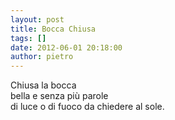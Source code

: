 ```yaml
---
layout: post
title: Bocca Chiusa
tags: []
date: 2012-06-01 20:18:00
author: pietro
---
```

Chiusa la bocca<br/>bella e senza più parole<br/>di luce o di fuoco da chiedere al sole.
